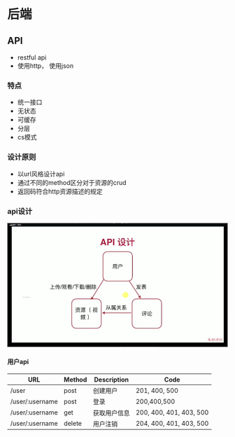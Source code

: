 # 后端

## API

- restful api
- 使用http， 使用json

### 特点

- 统一接口
- 无状态
- 可缓存
- 分层
- cs模式

### 设计原则

- 以url风格设计api
- 通过不同的method区分对于资源的crud
- 返回码符合http资源描述的规定

### api设计

![api设计](./image/image.png)

#### 用户api

| URL | Method | Description | Code |
| -- | -- | -- | -- |
| /user | post | 创建用户 | 201, 400, 500 |
| /user/:username | post | 登录 | 200,400,500 | 
| /user/:username | get | 获取用户信息 | 200, 400, 401, 403, 500 |
| /user/:username | delete | 用户注销 | 204, 400, 401, 403, 500 |
